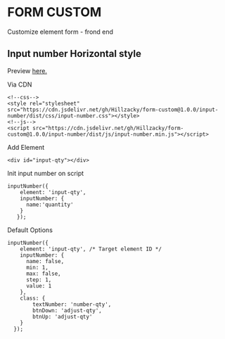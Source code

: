 # FORM CUSTOM
Customize element form - frond end

## Input number Horizontal style
Preview
[here.](https://codepen.io/hillzacky/pen/vYxMgwL)

Via CDN
```
<!--css-->
<style rel="stylesheet" src="https://cdn.jsdelivr.net/gh/Hillzacky/form-custom@1.0.0/input-number/dist/css/input-number.css"></style>
<!--js-->
<script src="https://cdn.jsdelivr.net/gh/Hillzacky/form-custom@1.0.0/input-number/dist/js/input-number.min.js"></script>
```
Add Element
```
<div id="input-qty"></div>
```
Init input number on script
```
inputNumber({
    element: 'input-qty',
    inputNumber: {
      name:'quantity'
    }
   });
```
Default Options
```
inputNumber({
    element: 'input-qty', /* Target element ID */
    inputNumber: {
      name: false,
      min: 1,
      max: false,
      step: 1,
      value: 1
    },
    class: {
        textNumber: 'number-qty',
        btnDown: 'adjust-qty',
        btnUp: 'adjust-qty'
    }
  });
```
